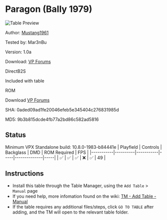 # Paragon (Bally 1979)

![Table Preview](../../images/vpx-paragon.png)

Author: [Mustang1961](https://www.vpforums.org/index.php?showuser=101607) 

Tested by: Mar3nBu 

Version: 1.0a 

Download: [VP Forums](https://www.vpforums.org/index.php?s=307dc80dd0e2fc6bde1f762adbb2e982&app=downloads&showfile=17071)


DirectB2S

Included with table


ROM

Download [VP Forums](https://www.vpforums.org/index.php?app=downloads&showfile=7319)

SHA: 0aded09ad1fe20046efeb5e345404c276831985d

MD5: 9b3b815dcde4fb77a2bd86c582ad5816



## Status 

Minimum VPX Standalone build: 10.8.0-1983-b84441e
| Playfield | Controls | Backglass | DMD | ROM Required | FPS | 
|-----------|----------|-----------|-----|--------------|-----|
| :white_check_mark: | :white_check_mark: | :white_check_mark: | :x: | :white_check_mark: | 49 |



## Instructions

- Install this table through the Table Manager, using the `Add Table` > `Manual` page
- If you need help, more infomation found on the wiki: [TM - Add Table - Manual](https://github.com/LegendsUnchained/vpx-standalone-alp4k/wiki/%5B04%5D-%F0%9F%A7%A1-TM-%E2%80%90-Other-Features#add-table---manual)
- If the table requires any additional files/steps, click `GO TO TABLE` after adding, and the TM will open to the relevant table folder.

